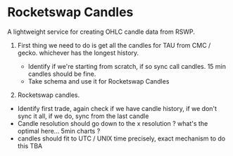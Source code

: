 # Rocketswap Candles

A lightweight service for creating OHLC candle data from RSWP.

1. First thing we need to do is get all the candles for TAU from CMC / gecko. whichever has the longest history.
   * Identify if we're starting from scratch, if so sync call candles. 15 min candles should be fine.
   * Take schema and use it for Rocketswap Candles

2. Rocketswap candles.
  * Identify first trade, again check if we have candle history, if we don't sync it all, if we do, sync from the last candle
  * Candle resolution should go down to the x resolution ? what's the optimal here... 5min charts ?
  * candles should fit to UTC / UNIX time precisely, exact mechanism to do this TBA
